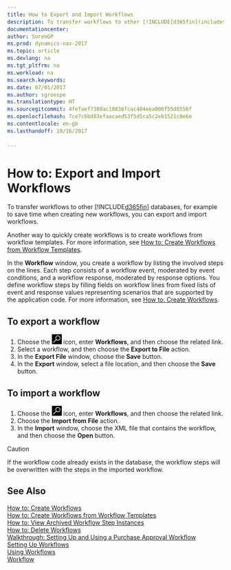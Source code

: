 ```yaml
---
title: How to Export and Import Workflows
description: To transfer workflows to other [!INCLUDE[d365fin](includes/d365fin_md.md)] databases, for example to save time when creating new workflows, you can export and import workflows.
documentationcenter: 
author: SorenGP
ms.prod: dynamics-nav-2017
ms.topic: article
ms.devlang: na
ms.tgt_pltfrm: na
ms.workload: na
ms.search.keywords: 
ms.date: 07/01/2017
ms.author: sgroespe
ms.translationtype: HT
ms.sourcegitcommit: 4fefaef7380ac10836fcac404eea006f55d8556f
ms.openlocfilehash: 7ce7c6bd83efaacaed53f5d5ca5c2eb1521c0e6e
ms.contentlocale: en-gb
ms.lasthandoff: 10/16/2017

---
```

# <a name="how-to-export-and-import-workflows"></a>How to: Export and Import Workflows
To transfer workflows to other [!INCLUDE[d365fin](includes/d365fin_md.md)] databases, for example to save time when creating new workflows, you can export and import workflows.  

 Another way to quickly create workflows is to create workflows from workflow templates. For more information, see [How to: Create Workflows from Workflow Templates](across-how-to-create-workflows-from-workflow-templates.md).  

 In the **Workflow** window, you create a workflow by listing the involved steps on the lines. Each step consists of a workflow event, moderated by event conditions, and a workflow response, moderated by response options. You define workflow steps by filling fields on workflow lines from fixed lists of event and response values representing scenarios that are supported by the application code. For more information, see [How to: Create Workflows](across-how-to-create-workflows.md).  

## <a name="to-export-a-workflow"></a>To export a workflow  
1.  Choose the ![Search for Page or Report](media/ui-search/search_small.png "Search for Page or Report icon") icon, enter **Workflows**, and then choose the related link.  
2.  Select a workflow, and then choose the **Export to File** action.  
3.  In the **Export File** window, choose the **Save** button.  
4.  In the **Export** window, select a file location, and then choose the **Save** button.  

## <a name="to-import-a-workflow"></a>To import a workflow  
1.  Choose the ![Search for Page or Report](media/ui-search/search_small.png "Search for Page or Report icon") icon, enter **Workflows**, and then choose the related link.  
2.  Choose the **Import from File** action.  
3.  In the **Import** window, choose the XML file that contains the workflow, and then choose the **Open** button.  

> [!CAUTION]  
>  If the workflow code already exists in the database, the workflow steps will be overwritten with the steps in the imported workflow.  

## <a name="see-also"></a>See Also  
 [How to: Create Workflows](across-how-to-create-workflows.md)   
 [How to: Create Workflows from Workflow Templates](across-how-to-create-workflows-from-workflow-templates.md)   
 [How to: View Archived Workflow Step Instances](across-how-to-view-archived-workflow-step-instances.md)   
 [How to: Delete Workflows](across-how-to-delete-workflows.md)   
 [Walkthrough: Setting Up and Using a Purchase Approval Workflow](walkthrough-setting-up-and-using-a-purchase-approval-workflow.md)   
 [Setting Up Workflows](across-set-up-workflows.md)   
 [Using Workflows](across-use-workflows.md)   
 [Workflow](across-workflow.md)   

